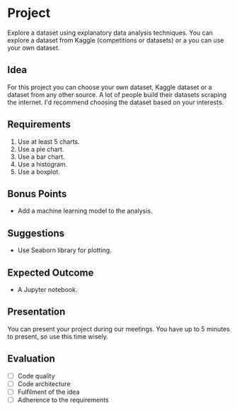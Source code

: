 # Project

Explore a dataset using explanatory data analysis techniques. You can explore a dataset from Kaggle (competitions or datasets) or a you can use your own dataset.

## Idea

For this project you can choose your own dataset, Kaggle dataset or a dataset from any other source. A lot of people build their datasets scraping the internet. I'd recommend choosing the dataset based on your interests.

## Requirements

1. Use at least 5 charts.
2. Use a pie chart.
3. Use a bar chart.
4. Use a histogram.
5. Use a boxplot.

## Bonus Points

- Add a machine learning model to the analysis.

## Suggestions

- Use Seaborn library for plotting.

## Expected Outcome

- A Jupyter notebook.

## Presentation

You can present your project during our meetings. You have up to 5 minutes to present, so use this time wisely.

## Evaluation

- [ ] Code quality
- [ ] Code architecture
- [ ] Fulfilment of the idea
- [ ] Adherence to the requirements
